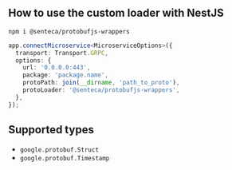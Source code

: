 ## How to use the custom loader with NestJS

```
npm i @senteca/protobufjs-wrappers
```

```typescript
app.connectMicroservice<MicroserviceOptions>({
  transport: Transport.GRPC,
  options: {
    url: '0.0.0.0:443',
    package: 'package.name',
    protoPath: join(__dirname, 'path_to_proto'),
    protoLoader: '@senteca/protobufjs-wrappers',
  },
});
```

## Supported types

- `google.protobuf.Struct`
- `google.protobuf.Timestamp`
